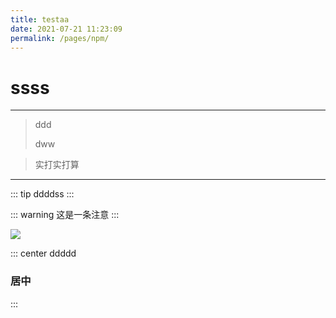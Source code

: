 ```yaml
---
title: testaa
date: 2021-07-21 11:23:09
permalink: /pages/npm/
---
```


# ssss

----
> ddd
>
> dww

> 实打实打算

----

::: tip
  ddddss
:::


::: warning
这是一条注意
:::

![](http://hexo.xiaolongsu.cn/2021-img/20210721114613.png)


::: center
 ddddd
  ### 居中
:::